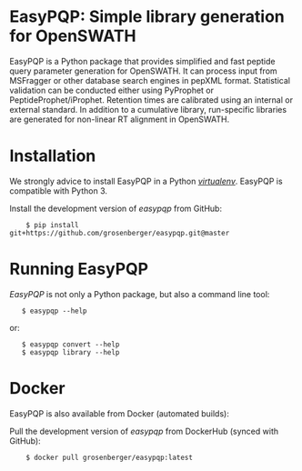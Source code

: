 EasyPQP: Simple library generation for OpenSWATH
================================================

EasyPQP is a Python package that provides simplified and fast peptide query parameter generation for OpenSWATH. It can process input from MSFragger or other database search engines in pepXML format. Statistical validation can be conducted either using PyProphet or PeptideProphet/iProphet. Retention times are calibrated using an internal or external standard. In addition to a cumulative library, run-specific libraries are generated for non-linear RT alignment in OpenSWATH.

Installation
============

We strongly advice to install EasyPQP in a Python [*virtualenv*](https://virtualenv.pypa.io/en/stable/). EasyPQP is compatible with Python 3.

Install the development version of *easypqp* from GitHub:

````
    $ pip install git+https://github.com/grosenberger/easypqp.git@master
````

Running EasyPQP
===============

*EasyPQP* is not only a Python package, but also a command line tool:

````
   $ easypqp --help
````

or:

````
   $ easypqp convert --help
   $ easypqp library --help
````

Docker
======

EasyPQP is also available from Docker (automated builds):

Pull the development version of *easypqp* from DockerHub (synced with GitHub):

````
    $ docker pull grosenberger/easypqp:latest
````

